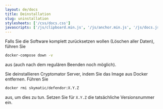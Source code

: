 ```yaml
---
layout: de/docs
title: Deinstallation
slug: uninstallation
stylesheets: ['/css/docs.css']
javascripts: ['/js/clipboard.min.js', '/js/anchor.min.js', '/js/docs.js']
---
```

Falls Sie die Software komplett zurücksetzen wollen (Löschen aller Daten), führen Sie

```sh
docker-compose down -v
```

aus (auch nach dem regulären Beenden noch möglich).

Sie deinstallieren Cryptomator Server, indem Sie das Image aus Docker entfernen. Führen Sie

```sh
docker rmi skymatic/defendor:X.Y.Z
```

aus, um dies zu tun. Setzen Sie für `X.Y.Z` die tatsächliche Versionsnummer ein.
